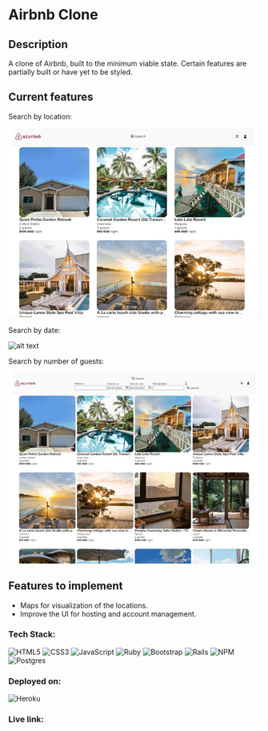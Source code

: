 
# Airbnb Clone

## Description

A clone of Airbnb, built to the minimum viable state. Certain features are partially built or have yet to be styled.


## Current features

Search by location:

![alt text](./app/assets/images/readme/search_by_location3.gif?raw=true)

Search by date:

![alt text](./app/assets/images/readme/search_by_date.gif?raw=true)

Search by number of guests:

![alt text](./app/assets/images/readme/search_by_guests.gif?raw=true)


## Features to implement

- Maps for visualization of the locations.
- Improve the UI for hosting and account management.


### Tech Stack:

![HTML5](https://img.shields.io/badge/html5-%23E34F26.svg?style=plastic&logo=html5&logoColor=white) ![CSS3](https://img.shields.io/badge/css3-%231572B6.svg?style=plastic&logo=css3&logoColor=white) ![JavaScript](https://img.shields.io/badge/javascript-%23323330.svg?style=plastic&logo=javascript&logoColor=%23F7DF1E) ![Ruby](https://img.shields.io/badge/ruby-%23CC342D.svg?style=plastic&logo=ruby&logoColor=white) ![Bootstrap](https://img.shields.io/badge/bootstrap-%23563D7C.svg?style=plastic&logo=bootstrap&logoColor=white) ![Rails](https://img.shields.io/badge/rails-%23CC0000.svg?style=plastic&logo=ruby-on-rails&logoColor=white) ![NPM](https://img.shields.io/badge/NPM-%23000000.svg?style=plastic&logo=npm&logoColor=white) ![Postgres](https://img.shields.io/badge/postgres-%23316192.svg?style=plastic&logo=postgresql&logoColor=white)

### Deployed on:

![Heroku](https://img.shields.io/badge/heroku-%23430098.svg?style=plastic&logo=heroku&logoColor=white)

### Live link:
